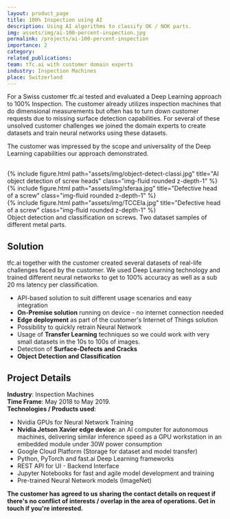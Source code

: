 ```yaml
---
layout: product_page
title: 100% Inspection using AI
description: Using AI algorithms to classify OK / NOK parts.
img: assets/img/ai-100-percent-inspection.jpg
permalink: /projects/ai-100-percent-inspection
importance: 2
category:
related_publications: 
team: tfc.ai with customer domain experts
industry: Inspection Machines
place: Switzerland
---
```


For a Swiss customer tfc.ai tested and evaluated a Deep Learning approach to 100% Inspection. The customer already utilizes inspection machines that do dimensional measurements but often has to turn down customer requests due to missing surface detection capabilities. For several of these unsolved customer challenges we joined the domain experts to create datasets and train neural networks using these datasets.

The customer was impressed by the scope and universality of the Deep Learning capabilities our approach demonstrated.

<div class="row" style="margin-top: 30px;">
    <div class="col-sm mt-3 mt-md-0">
        {% include figure.html path="assets/img/object-detect-classi.jpg" title="AI object detection of screw heads" class="img-fluid rounded z-depth-1" %}
    </div>
    <div class="col-sm mt-3 mt-md-0">
        {% include figure.html path="assets/img/sferaa.jpg" title="Defective head of a screw" class="img-fluid rounded z-depth-1" %}
    </div>
        <div class="col-sm mt-3 mt-md-0">
        {% include figure.html path="assets/img/TCCEIa.jpg" title="Defective head of a screw" class="img-fluid rounded z-depth-1" %}
    </div>
</div>
<div class="caption">
    Object detection and classification on screws. Two dataset samples of different metal parts.
</div>

## Solution
tfc.ai together with the customer created several datasets of real-life challenges faced by the customer. We used Deep Learning technology and trained different neural networks to get to 100% accuracy as well as a sub 20 ms latency per classification.

- API-based solution to suit different usage scenarios and easy integration
- **On-Premise solution** running on device - no internet connection needed
- **Edge deployment** as part of the customer's Internet of Things solution
- Possibility to quickly retrain Neural Network
- Usage of **Transfer Learning** techniques so we could work with very small datasets in the 10s to 100s of images.
- Detection of **Surface-Defects and Cracks**
- **Object Detection and Classification**

## Project Details
**Industry**: Inspection Machines<br />
**Time Frame**: May 2018 to May 2019.<br />
**Technologies / Products used**:<br />
- Nvidia GPUs for Neural Network Training
- **Nvidia Jetson Xavier edge device**: an AI computer for autonomous machines, delivering similar inference speed as a GPU workstation in an embedded module under 30W power consumption
- Google Cloud Platform (Storage for dataset and model transfer)
- Python, PyTorch and fast.ai Deep Learning frameworks
- REST API for UI - Backend Interface
- Jupyter Notebooks for fast and agile model development and training
- Pre-trained Neural Network models (ImageNet)




**The customer has agreed to us sharing the contact details on request if there's no conflict of interests / overlap in the area of operations. Get in touch if you're interested.**
